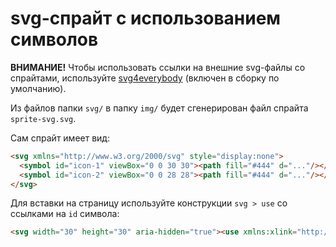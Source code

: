 # svg-спрайт с использованием символов

**ВНИМАНИЕ!** Чтобы использовать ссылки на внешние svg-файлы со спрайтами, используйте [svg4everybody](https://www.npmjs.com/package/svg4everybody) (включен в сборку по умолчанию).

Из файлов папки `svg/` в папку `img/` будет сгенерирован файл спрайта `sprite-svg.svg`.

Сам спрайт имеет вид:

```html
<svg xmlns="http://www.w3.org/2000/svg" style="display:none">
  <symbol id="icon-1" viewBox="0 0 30 30"><path fill="#444" d="..."/></symbol>
  <symbol id="icon-2" viewBox="0 0 28 28"><path fill="#444" d="..."/></symbol>
</svg>
```

Для вставки на страницу используйте конструкции `svg > use` со ссылками на `id` символа:

```html
<svg width="30" height="30" aria-hidden="true"><use xmlns:xlink="http://www.w3.org/1999/xlink" xlink:href="img/sprite-svg.svg#temp-icon-right-arrow"></use></svg>
```
